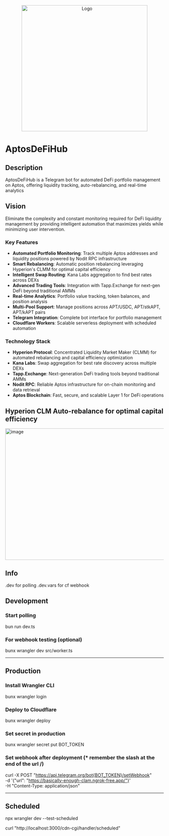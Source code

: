 

<div align="center">
    <img src="https://github.com/user-attachments/assets/3831a05c-b80a-4ee7-b48b-47f0c4c40b4e" alt="Logo" width="400">
</div>

# AptosDeFiHub

## Description

AptosDeFiHub is a Telegram bot for automated DeFi portfolio management on Aptos, offering liquidity tracking, auto-rebalancing, and real-time analytics

## Vision

Eliminate the complexity and constant monitoring required for DeFi liquidity management by providing intelligent automation that maximizes yields while minimizing user intervention.

### Key Features
- **Automated Portfolio Monitoring**: Track multiple Aptos addresses and liquidity positions powered by Nodit RPC infrastructure
- **Smart Rebalancing**: Automatic position rebalancing leveraging Hyperion's CLMM for optimal capital efficiency
- **Intelligent Swap Routing**: Kana Labs aggregation to find best rates across DEXs
- **Advanced Trading Tools**: Integration with Tapp.Exchange for next-gen DeFi beyond traditional AMMs
- **Real-time Analytics**: Portfolio value tracking, token balances, and position analysis
- **Multi-Pool Support**: Manage positions across APT/USDC, APT/stkAPT, APT/kAPT pairs
- **Telegram Integration**: Complete bot interface for portfolio management
- **Cloudflare Workers**: Scalable serverless deployment with scheduled automation

### Technology Stack
- **Hyperion Protocol**: Concentrated Liquidity Market Maker (CLMM) for automated rebalancing and capital efficiency optimization
- **Kana Labs**: Swap aggregation for best rate discovery across multiple DEXs
- **Tapp.Exchange**: Next-generation DeFi trading tools beyond traditional AMMs
- **Nodit RPC**: Reliable Aptos infrastructure for on-chain monitoring and data retrieval
- **Aptos Blockchain**: Fast, secure, and scalable Layer 1 for DeFi operations

## Hyperion CLM Auto-rebalance for optimal capital efficiency

<img width="1327" height="417" alt="image" src="https://github.com/user-attachments/assets/390d496c-9b0b-4ec4-b7ca-894cea27e8dd" />

## Info
.dev for polling
.dev.vars for cf webhook

## Development

### Start polling
bun run dev.ts

### For webhook testing (optional)
bunx wrangler dev src/worker.ts

---

## Production

### Install Wrangler CLI
bunx wrangler login

### Deploy to Cloudflare
bunx wrangler deploy

### Set secret in production
bunx wrangler secret put BOT_TOKEN

### Set webhook after deployment (* remember the slash at the end of the url /)
curl -X POST "https://api.telegram.org/bot{BOT_TOKEN}/setWebhook" \
     -d '{"url": "https://basically-enough-clam.ngrok-free.app/"}' \
     -H "Content-Type: application/json"

---

## Scheduled
npx wrangler dev --test-scheduled

curl "http://localhost:3000/cdn-cgi/handler/scheduled"
